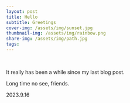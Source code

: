 ```yaml
---
layout: post
title: Hello
subtitle: Greetings
cover-img: /assets/img/sunset.jpg
thumbnail-img: /assets/img/rainbow.png
share-img: /assets/img/path.jpg
tags: 
---
```


<br>

It really has been a while since my last blog post. 

Long time no see, friends.

2023.9.16
